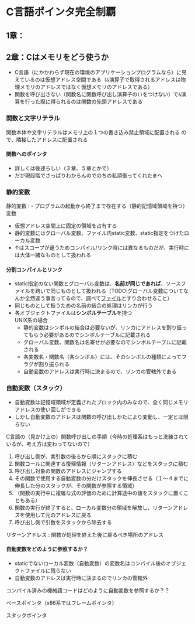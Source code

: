 # C言語ポインタ完全制覇

## 1章：

## 2章：Cはメモリをどう使うか

- C言語（にかかわらず現在の環境のアプリケーションプログラムなら）に見えているのは仮想アドレス空間である（`&`演算子で取得されるアドレスは物理メモリのアドレスではなく仮想メモリのアドレスである）
- 関数を呼び出さない（関数名に関数呼び出し演算子の`()`をつけない）で`&`演算を行った際に得られるのは関数の先頭アドレスである




### 関数と文字リテラル

関数本体や文字リテラルはメモリ上の１つの書き込み禁止領域に配置される
ので、隣接したアドレスに配置される

#### 関数へのポインタ

- 詳しくは後述らしい（３章、５章とかで）
- だが現段階でさっぱりわからんのでのちの私頑張ってくれたまへ

### 静的変数

静的変数
: - プログラムの起動から終了まで存在する（静的記憶域領域を持つ）変数
  - 仮想アドレス空間上に固定の領域を占有する
  - 静的変数にはグローバル変数、ファイル内static変数、static指定をつけたローカル変数
  - ↑はスコープが違うためコンパイル/リンク時には異なるものだが、実行時には大体一緒なものとして扱われる

#### 分割コンパイルとリンク

- static指定のない関数とグローバル変数は、**名前が同じであれば**、ソースファイルを跨いで同じものとして扱われる（TODO:グローバル変数についてなんか全然違う事言ってるので、調べて[ファイル](./Scorp_and_Lifetime_inClang.md)とすり合わせること）
- 同じものとして扱うための名前の結合の処理はリンカが行う
- 各オブジェクトファイルは**シンボルテーブル**を持つ<br>
    UNIX系の場合
    - 静的変数はシンボルの結合は必要ないが、リンカにアドレスを割り振ってもらう必要があるのでシンボルテーブルに記載される
    - グローバル変数、関数名は名寄せが必要なのでシンボルテーブルに記載される
    - 各変数名・関数名（各シンボル）には、そのシンボルの種類によってフラグが割り振られる
    - 自動変数のアドレスは実行時に決まるので、リンカの管轄外である

### 自動変数（スタック）
- 自動変数は記憶域領域が定義されたブロック内のみなので、全く同じメモリアドレスの使い回しができる
- しかし自動変数のアドレスは関数の呼び出しかたにより変動し、一定とは限らない

C言語の（見かけ上の）関数呼び出しの手順（今時の処理系はもっと洗練されているが、考え方は変わってないので）
1. 呼び出し側が、実引数の後ろから順にスタックに積む
2. 関数コールに関連する復帰情報（リターンアドレス）などをスタックに積む
3. 呼び出し対象の関数のアドレスにジャンプする
4. その関数で使用する自動変数の分だけスタックを伸長させる（１〜４までに伸長した分のスタックが、その関数が参照する領域）
5. （関数の実行中に複雑な式の評価のために計算途中の値をスタックに置くこともある）
6. 関数の実行が終了すると、ローカル変数分の領域を解放し、リターンアドレスを使用して元のアドレスに戻る
7. 呼び出し側で引数をスタックから除去する


リターンアドレス
: 関数が処理を終えた後に戻るべき場所のアドレス

#### 自動変数をどのように参照するか？

- staticでないローカル変数（自動変数）の変数名はコンパイル後のオブジェクトファイルに残らない
- 自動変数のアドレスは実行時に決まるのでリンカの管轄外

コンパイル済みの機械語コードはどのように自動変数を参照するか？？


ベースポインタ（x86系ではフレームポインタ）

スタックポインタ
